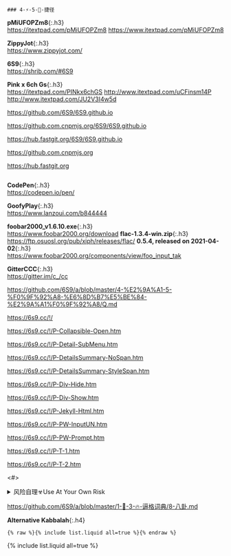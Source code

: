 ```note
### 4-⚡-5-💨-捷径
```
**pMiUFOPZm8**{:.h3}<br>
<https://itextpad.com/pMiUFOPZm8>
<https://www.itextpad.com/pMiUFOPZm8>

**ZippyJot**{:.h3}<br>
<https://www.zippyjot.com/>

**6S9**{:.h3}<br>
<https://shrib.com/#6S9>

**Pink x 6ch Gs**{:.h3}<br>
<https://itextpad.com/PINkx6chGS>
<http://www.itextpad.com/uCFinsm14P>
<http://www.itextpad.com/JU2V3I4w5d>

<https://github.com/6S9/6S9.github.io>

<https://github.com.cnpmjs.org/6S9/6S9.github.io>

<https://hub.fastgit.org/6S9/6S9.github.io>

<https://github.com.cnpmjs.org>

<https://hub.fastgit.org>

```tip
```

**CodePen**{:.h3}<br>
<https://codepen.io/pen/>

**GoofyPlay**{:.h3}<br>
<https://www.lanzoui.com/b844444>

**foobar2000_v1.6.10.exe**{:.h3}<br>
<https://www.foobar2000.org/download>
**flac-1.3.4-win.zip**{:.h3}<br>
<https://ftp.osuosl.org/pub/xiph/releases/flac/>
**0.5.4, released on 2021-04-02**{:.h3}<br>
<https://www.foobar2000.org/components/view/foo_input_tak>

**GitterCCC**{:.h3}<br>
<https://gitter.im/c_/cc>

<https://github.com/6S9/a/blob/master/4-%E2%9A%A1-5-%F0%9F%92%A8-%E6%8D%B7%E5%BE%84-%E2%9A%A1%F0%9F%92%A8/Q.md>

<https://6s9.cc/!/>

<https://6s9.cc/!/P-Collapsible-Open.htm>

<https://6s9.cc/!/P-Detail-SubMenu.htm>

<https://6s9.cc/!/P-DetailsSummary-NoSpan.htm>

<https://6s9.cc/!/P-DetailsSummary-StyleSpan.htm>

<https://6s9.cc/!/P-Div-Hide.htm>

<https://6s9.cc/!/P-Div-Show.htm>

<https://6s9.cc/!/P-Jekyll-Html.htm>

<https://6s9.cc/!/P-PW-InputUN.htm>

<https://6s9.cc/!/P-PW-Prompt.htm>

<https://6s9.cc/!/P-T-1.htm>

<https://6s9.cc/!/P-T-2.htm>

<#>

<details>
	<summary>风险自理☣Use At Your Own Risk</summary>

517a
<a href="https://github.com/Alvin9999/new-pac/wiki/ss免费账号">A9</a>

</details>

<https://github.com/6S9/a/blob/master/1-🌈-3-🔥-逼格词典/8-八卦.md>

**Alternative Kabbalah**{:.h4}<br>

```
{% raw %}{% include list.liquid all=true %}{% endraw %}
```

{% include list.liquid all=true %}
